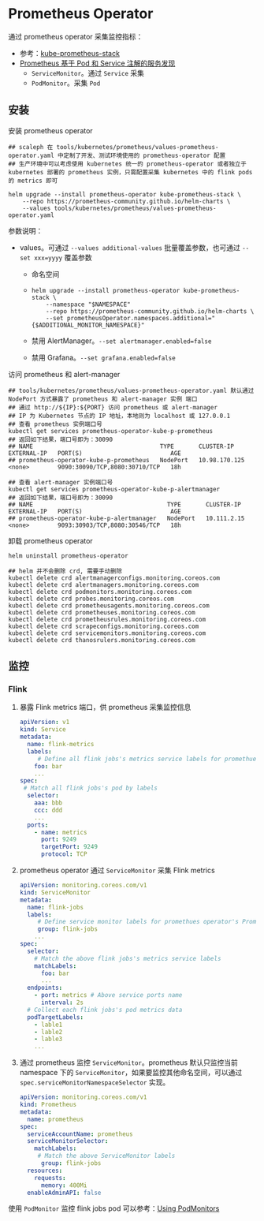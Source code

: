 # Prometheus Operator

通过 prometheus operator 采集监控指标：

* 参考：[kube-prometheus-stack](https://github.com/prometheus-community/helm-charts/tree/main/charts/kube-prometheus-stack)
* [Prometheus 基于 Pod 和 Service 注解的服务发现](https://mp.weixin.qq.com/s/6uxkCJ6Mb3U8j5h9XceZUQ)
  * `ServiceMonitor`。通过 `Service` 采集
  * `PodMonitor`。采集 `Pod`

## 安装

安装 prometheus operator

```shell
## scaleph 在 tools/kubernetes/prometheus/values-prometheus-operator.yaml 中定制了开发、测试环境使用的 prometheus-operator 配置
## 生产环境中可以考虑使用 kubernetes 统一的 prometheus-operator 或者独立于 kubernetes 部署的 prometheus 实例，只需配置采集 kubernetes 中的 flink pods 的 metrics 即可

helm upgrade --install prometheus-operator kube-prometheus-stack \
    --repo https://prometheus-community.github.io/helm-charts \
    --values tools/kubernetes/prometheus/values-prometheus-operator.yaml
```

参数说明：

* values。可通过 `--values additional-values` 批量覆盖参数，也可通过 `--set xxx=yyyy` 覆盖参数

  * 命名空间

  * ```shell
    helm upgrade --install prometheus-operator kube-prometheus-stack \
        --namespace "$NAMESPACE"
        --repo https://prometheus-community.github.io/helm-charts \
        --set prometheusOperator.namespaces.additional="{$ADDITIONAL_MONITOR_NAMESPACE}"
    ```

  * 禁用 AlertManager。`--set alertmanager.enabled=false`

  * 禁用 Grafana。`--set grafana.enabled=false`

访问 prometheus 和 alert-manager

```shell
## tools/kubernetes/prometheus/values-prometheus-operator.yaml 默认通过 NodePort 方式暴露了 prometheus 和 alert-manager 实例 端口
## 通过 http://${IP}:${PORT} 访问 prometheus 或 alert-manager
## IP 为 Kubernetes 节点的 IP 地址，本地则为 localhost 或 127.0.0.1
## 查看 prometheus 实例端口号
kubectl get services prometheus-operator-kube-p-prometheus
## 返回如下结果，端口号即为：30090
## NAME                                    TYPE       CLUSTER-IP      EXTERNAL-IP   PORT(S)                         AGE
## prometheus-operator-kube-p-prometheus   NodePort   10.98.170.125   <none>        9090:30090/TCP,8080:30710/TCP   18h

## 查看 alert-manager 实例端口号
kubectl get services prometheus-operator-kube-p-alertmanager
## 返回如下结果，端口号即为：30090
## NAME                                      TYPE       CLUSTER-IP    EXTERNAL-IP   PORT(S)                         AGE
## prometheus-operator-kube-p-alertmanager   NodePort   10.111.2.15   <none>        9093:30903/TCP,8080:30546/TCP   18h
```

卸载 prometheus operator

```shell
helm uninstall prometheus-operator

## helm 并不会删除 crd, 需要手动删除
kubectl delete crd alertmanagerconfigs.monitoring.coreos.com
kubectl delete crd alertmanagers.monitoring.coreos.com
kubectl delete crd podmonitors.monitoring.coreos.com
kubectl delete crd probes.monitoring.coreos.com
kubectl delete crd prometheusagents.monitoring.coreos.com
kubectl delete crd prometheuses.monitoring.coreos.com
kubectl delete crd prometheusrules.monitoring.coreos.com
kubectl delete crd scrapeconfigs.monitoring.coreos.com
kubectl delete crd servicemonitors.monitoring.coreos.com
kubectl delete crd thanosrulers.monitoring.coreos.com
```

## 监控

### Flink

1. 暴露 Flink metrics 端口，供 prometheus 采集监控信息

   ```yaml
   apiVersion: v1
   kind: Service
   metadata:
     name: flink-metrics
     labels:
     	# Define all flink jobs's metrics service labels for promethues operator's ServiceMonitor
       foo: bar
       ...
   spec:
   	# Match all flink jobs's pod by labels
     selector:
       aaa: bbb
       ccc: ddd
       ...
     ports:
       - name: metrics
         port: 9249
         targetPort: 9249
         protocol: TCP
   ```

2. prometheus operator 通过 `ServiceMonitor` 采集 Flink metrics

   ```yaml
   apiVersion: monitoring.coreos.com/v1
   kind: ServiceMonitor
   metadata:
     name: flink-jobs
     labels:
     	# Define service monitor labels for promethues operator's Promethues
     	group: flink-jobs
       ...
   spec:
     selector:
       # Match the above flink jobs's metrics service labels
       matchLabels:
         foo: bar
         ...
     endpoints:
       - port: metrics # Above service ports name
         interval: 2s
     # Collect each flink jobs's pod metrics data
     podTargetLabels:
       - lable1
       - lable2
       - lable3
       ...
   ```

3. 通过 prometheus 监控 `ServiceMonitor`。prometheus 默认只监控当前 namespace 下的 `ServiceMonitor`，如果要监控其他命名空间，可以通过 `spec.serviceMonitorNamespaceSelector` 实现。

   ```yaml
   apiVersion: monitoring.coreos.com/v1
   kind: Prometheus
   metadata:
     name: prometheus
   spec:
     serviceAccountName: prometheus
     serviceMonitorSelector:
       matchLabels:
       	# Match the above ServiceMonitor labels
         group: flink-jobs
     resources:
       requests:
         memory: 400Mi
     enableAdminAPI: false
   ```

使用 `PodMonitor` 监控 flink jobs pod 可以参考：[Using PodMonitors](https://github.com/prometheus-operator/prometheus-operator/blob/main/Documentation/user-guides/getting-started.md#using-podmonitors)
